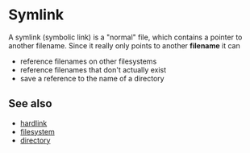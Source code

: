 # Symlink

A symlink (symbolic link) is a \"normal\" file, which contains a pointer
to another filename. Since it really only points to another **filename**
it can

-   reference filenames on other filesystems
-   reference filenames that don\'t actually exist
-   save a reference to the name of a directory

## See also

-   [hardlink](/dict/terms/hardlink)
-   [filesystem](/dict/terms/filesystem)
-   [directory](/dict/terms/directory)
